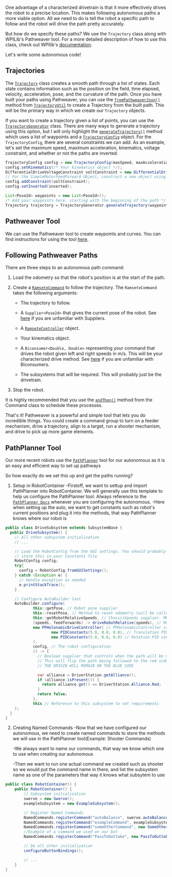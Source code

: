 One advantage of a characterized drivetrain is that it more effectively drives the robot to a precise location. This makes following autonomous paths a more viable option. All we need to do is tell the robot a specific path to follow and the robot will drive the path pretty accurately.

But how do we specify these paths? We use the `Trajectory` class along with WPILib's Pathweaver tool. For a more detailed description of how to use this class, check out WPIlib's [documentation](https://docs.wpilib.org/en/stable/docs/software/examples-tutorials/trajectory-tutorial/index.html).

Let's write some autonomous code!

## Trajectories
The [`Trajectory`](https://first.wpi.edu/FRC/roborio/release/docs/java/edu/wpi/first/wpilibj/trajectory/Trajectory.html) class creates a smooth path through a list of states. Each state contains information such as the position on the field, time elapsed, velocity, acceleration, pose, and the curvature of the path. Once you have built your paths using Pathweaver, you can use the [`fromPathweaverJson()`](https://first.wpi.edu/FRC/roborio/release/docs/java/edu/wpi/first/wpilibj/trajectory/TrajectoryUtil.html#fromPathweaverJson(java.nio.file.Path)) method from [`TrajectoryUtil`](https://first.wpi.edu/FRC/roborio/release/docs/java/edu/wpi/first/wpilibj/trajectory/TrajectoryUtil.html) to create a Trajectory from the built path. This will be the primary way in which we create our `Trajectory` objects.

If you want to create a trajectory given a list of points, you can use the [`TrajectoryGenerator`](https://first.wpi.edu/FRC/roborio/release/docs/java/edu/wpi/first/wpilibj/trajectory/TrajectoryGenerator.html) class. There are many ways to generate a trajectory using this option, but I will only highlight the [`generateTrajectory()`](https://first.wpi.edu/FRC/roborio/release/docs/java/edu/wpi/first/wpilibj/trajectory/TrajectoryGenerator.html#generateTrajectory(java.util.List,edu.wpi.first.wpilibj.trajectory.TrajectoryConfig)) method which uses a list of waypoints and a [`TrajectoryConfig`](https://first.wpi.edu/FRC/roborio/release/docs/java/edu/wpi/first/wpilibj/trajectory/TrajectoryConfig.html) object. For the `TrajectoryConfig`, there are several constraints we can add. As an example, let's set the maximum speed, maximum acceleration, kinematics, voltage constraint, and whether or not the paths are inverted.

``` Java
TrajectoryConfig config = new TrajectoryConfig(maxSpeed, maxAcceleration);
config.setKinematics(/* Your kinematics object */);
DifferentialDriveVoltageConstraint voltConstraint = new DifferentialDriveVoltageConstraint(/* Your SimpleMotorFeedForward Object */, /* Your kinematics object */, maximumVoltage);
// For the SimpleMotorFeedForward Object, construct a new object using the average of the kVolts, the average of the kV, and the average of the kA values.
config.addConstraint(voltConstraint);
config.setInverted(inverted);

List<Pose2d> waypoints = new List<Pose2d>();
/* Add your waypoints here, starting with the beginning of the path */
Trajectory trajectory = TrajectoryGenerator.generateTrajectory​(waypoints, config);
```

## Pathweaver Tool
We can use the Pathweaver tool to create waypoints and curves. You can find instructions for using the tool [here](https://docs.wpilib.org/en/stable/docs/software/wpilib-tools/pathweaver/creating-pathweaver-project.html).

## Following Pathweaver Paths
There are three steps to an autonomous path command:

1. Load the odometry so that the robot's position is at the start of the path.

2. Create a [`RamseteCommand`](https://first.wpi.edu/FRC/roborio/release/docs/java/edu/wpi/first/wpilibj2/command/RamseteCommand.html) to follow the trajectory. The `RamseteCommand` takes the following arguments:

    -  The trajectory to follow.

    - A `Supplier<Pose2d>` that gives the current pose of the robot. See [here](https://www.geeksforgeeks.org/supplier-interface-in-java-with-examples/) if you are unfamiliar with Suppliers.

    - A [`RamseteController`](https://first.wpi.edu/FRC/roborio/release/docs/java/edu/wpi/first/wpilibj/controller/RamseteController.html) object.

    - Your kinematics object.

    - A `Biconsumer<Double, Double>` representing your command that drives the robot given left and right speeds in m/s. This will be your characterized drive method. See [here](https://www.geeksforgeeks.org/java-8-biconsumer-interface-in-java-with-examples/) if you are unfamiliar with Biconsumers.

    - The subsystems that will be required. This will probably just be the drivetrain.

3. Stop the robot.

It is highly recommended that you use the [`andThen()`](https://first.wpi.edu/FRC/roborio/release/docs/java/edu/wpi/first/wpilibj2/command/Command.html#andThen(edu.wpi.first.wpilibj2.command.Command...)) method from the Command class to schedule these processes.

That's it! Pathweaver is a powerful and simple tool that lets you do incredible things. You could create a command group to turn on a feeder mechanism, drive a trajectory, align to a target, run a shooter mechanism, and drive to pick up more game elements.

## PathPlanner Tool
Our more recent robots use the [`PathPlanner`](https://pathplanner.dev/home.html) tool for our autonomous as it is an easy and efficient way to set up pathways

So how exactly do we set this up and get the paths running?

1. Setup in RobotContainer
-Firstoff, we want to settup and import PathPlanner into RobotContainer. We will generally use this template to help us configure the PathPlanner tool.  Always reference to the [`PathPlanner Docs`](https://pathplanner.dev/home.html) whenever you are configuring the autonomous. 
-Here when setting up the auto, we want to get constants such as robot's current positions and plug it into the methods, that way PathPlanner knows where our robot is
``` Java
public class DriveSubsystem extends SubsystemBase {
  public DriveSubsystem() {
    // All other subsystem initialization
    // ...

    // Load the RobotConfig from the GUI settings. You should probably
    // store this in your Constants file
    RobotConfig config;
    try{
      config = RobotConfig.fromGUISettings();
    } catch (Exception e) {
      // Handle exception as needed
      e.printStackTrace();
    }

    // Configure AutoBuilder last
    AutoBuilder.configure(
            this::getPose, // Robot pose supplier
            this::resetPose, // Method to reset odometry (will be called if your auto has a starting pose)
            this::getRobotRelativeSpeeds, // ChassisSpeeds supplier. MUST BE ROBOT RELATIVE
            (speeds, feedforwards) -> driveRobotRelative(speeds), // Method that will drive the robot given ROBOT RELATIVE ChassisSpeeds. Also optionally outputs individual module feedforwards
            new PPHolonomicDriveController( // PPHolonomicController is the built in path following controller for holonomic drive trains
                    new PIDConstants(5.0, 0.0, 0.0), // Translation PID constants
                    new PIDConstants(5.0, 0.0, 0.0) // Rotation PID constants
            ),
            config, // The robot configuration
            () -> {
              // Boolean supplier that controls when the path will be mirrored for the red alliance
              // This will flip the path being followed to the red side of the field.
              // THE ORIGIN WILL REMAIN ON THE BLUE SIDE

              var alliance = DriverStation.getAlliance();
              if (alliance.isPresent()) {
                return alliance.get() == DriverStation.Alliance.Red;
              }
              return false;
            },
            this // Reference to this subsystem to set requirements
    );
  }
}
```

2. Creating Named Commands
    -Now that we have configured our autonomous, we need to create named commands to store the methods we will use in the PathPlanner tool(Example: Shooter Commands)
    
    -We always want to name our commands, that way we know which one to use when creating our autonomous
    
    -Then we want to run one actual command we created such as shooter so we would put the command name in there, and list the subsystem name as one of the parameters that way it knows what subsytem to use

``` Java
public class RobotContainer() {
    public RobotContainer() {
        // Subsystem initialization
        swerve = new Swerve();
        exampleSubsystem = new ExampleSubsystem();

        // Register Named Commands
        NamedCommands.registerCommand("autoBalance", swerve.autoBalanceCommand());
        NamedCommands.registerCommand("exampleCommand", exampleSubsystem.exampleCommand());
        NamedCommands.registerCommand("someOtherCommand", new SomeOtherCommand());
        //Example of a command we used on our bot
        NamedCommands.registerCommand("PassToOuttake", new PassToOuttake(intakeShooter));

        // Do all other initialization
        configureButtonBindings();

        // ...
    }
}
```